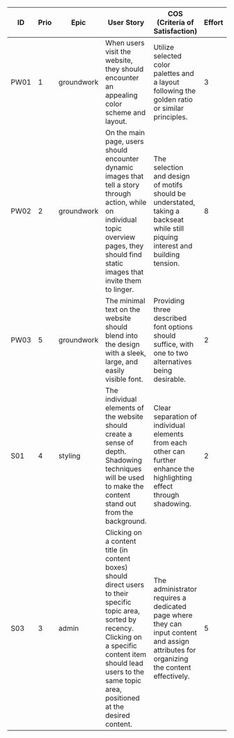| ID | Prio | Epic | User Story | COS (Criteria of Satisfaction) | Effort |
| ----- | ----- | ----- | ----- | ----- | ----- |
| PW01 | 1 | groundwork | When users visit the website, they should encounter an appealing color scheme and layout. | Utilize selected color palettes and a layout following the golden ratio or similar principles. | 3 |
| PW02 | 2 | groundwork | On the main page, users should encounter dynamic images that tell a story through action, while on individual topic overview pages, they should find static images that invite them to linger. | The selection and design of motifs should be understated, taking a backseat while still piquing interest and building tension. | 8 |
| PW03 | 5 | groundwork | The minimal text on the website should blend into the design with a sleek, large, and easily visible font. | Providing three described font options should suffice, with one to two alternatives being desirable. | 2 |
| S01 | 4 | styling | The individual elements of the website should create a sense of depth. Shadowing techniques will be used to make the content stand out from the background. | Clear separation of individual elements from each other can further enhance the highlighting effect through shadowing. | 2 |
| S03 | 3 | admin | Clicking on a content title (in content boxes) should direct users to their specific topic area, sorted by recency. Clicking on a specific content item should lead users to the same topic area, positioned at the desired content. | The administrator requires a dedicated page where they can input content and assign attributes for organizing the content effectively. | 5 |
